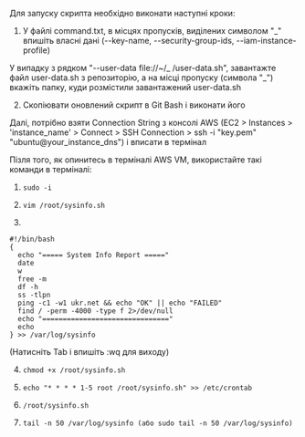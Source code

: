 Для запуску скрипта необхідно виконати наступні кроки:

1) У файлі command.txt, в місцях пропусків, виділених символом "_" впишіть власні дані (--key-name, --security-group-ids, --iam-instance-profile)

У випадку з рядком "--user-data file://~/_ /user-data.sh", завантажте файл user-data.sh з репозиторію, а на місці пропуску (символа "_") вкажіть папку, куди розмістили завантажений user-data.sh

2) Скопіювати оновлений скрипт в Git Bash і виконати його

Далі, потрібно взяти Сonnection String з консолі AWS (EC2 > Instances > 'instance_name' > Connect > SSH Connection > ssh -i "key.pem" "ubuntu@your_instance_dns") і вписати в термінал

Пізля того, як опинитесь в терміналі AWS VM, використайте такі команди в терміналі:

1) ```sudo -i```

2) ```vim /root/sysinfo.sh```

3)
```
#!/bin/bash
{
  echo "===== System Info Report ====="
  date
  w
  free -m
  df -h
  ss -tlpn
  ping -c1 -w1 ukr.net && echo "OK" || echo "FAILED"
  find / -perm -4000 -type f 2>/dev/null
  echo "==============================="
  echo
} >> /var/log/sysinfo
```
(Натисніть Tab і впишіть :wq для виходу)

4) ```chmod +x /root/sysinfo.sh```

5) ```echo "* * * * 1-5 root /root/sysinfo.sh" >> /etc/crontab```

6) ```/root/sysinfo.sh```

7) ```tail -n 50 /var/log/sysinfo (або sudo tail -n 50 /var/log/sysinfo)```
